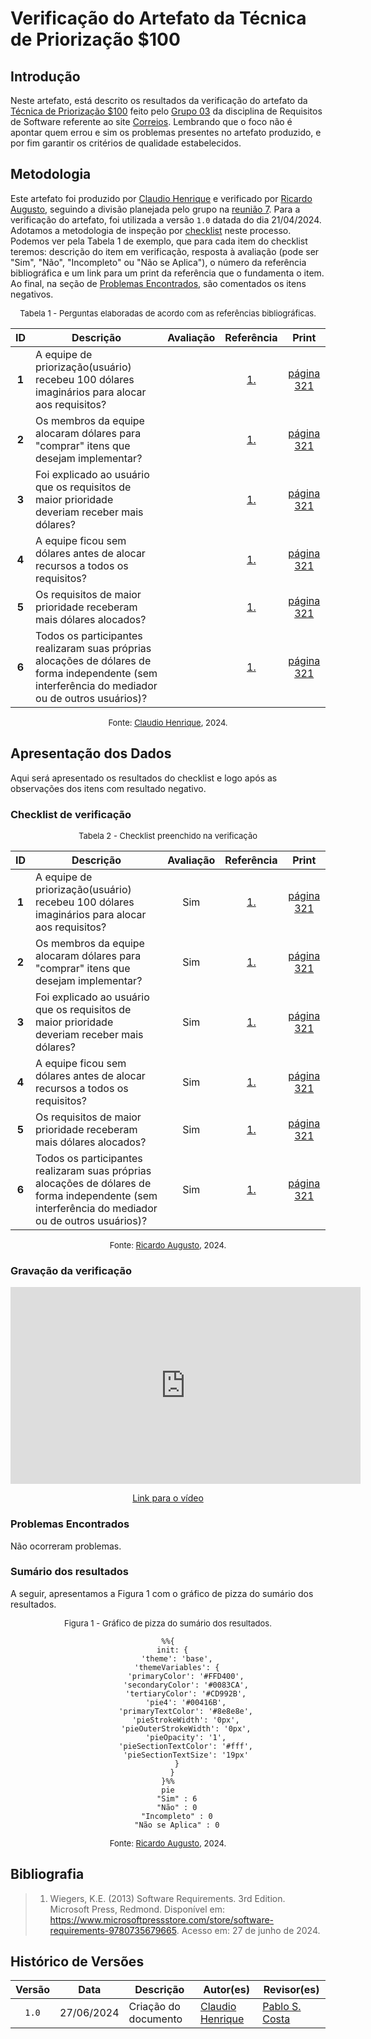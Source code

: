 # Verificação do Artefato da Técnica de Priorização $100

## Introdução

Neste artefato, está descrito os resultados da verificação do artefato da [Técnica de Priorização $100](https://mmclovin.github.io/2024.1-App_Correios/priorizacao/tecnicas/%24100/) feito pelo [Grupo 03](https://mmclovin.github.io/2024.1-App_Correios/) da disciplina de Requisitos de Software referente ao site [Correios](https://www.correios.com.br/). Lembrando que o foco não é apontar quem errou e sim os problemas presentes no artefato produzido, e por fim garantir os critérios de qualidade estabelecidos.

## Metodologia

Este artefato foi produzido por [Claudio Henrique][ClaudioGH] e verificado por [Ricardo Augusto][RicardoGH], seguindo a divisão planejada pelo grupo na [reunião 7](https://mmclovin.github.io/2024.1-App_Correios/atas/ata7/). Para a verificação do artefato, foi utilizada a versão `1.0` datada do dia 21/04/2024. Adotamos a metodologia de inspeção por [checklist](#checklist-de-verificacao) neste processo. Podemos ver pela Tabela 1 de exemplo, que para cada item do checklist teremos: descrição do item em verificação, resposta à avaliação (pode ser "Sim", "Não", "Incompleto" ou "Não se Aplica"), o número da referência bibliográfica e um link para um print da referência que o fundamenta o item. Ao final, na seção de [Problemas Encontrados](#problemas-encontrados), são comentados os itens negativos.

<font size="2"><p style="text-align: center">Tabela 1 - Perguntas elaboradas de acordo com as referências bibliográficas.</p></font>

<center markdown="1">

| ID | Descrição | Avaliação | Referência | Print |
|:--:| --------- | :-------: | :--------: | :---: |
| **1** | A equipe de priorização(usuário) recebeu 100 dólares imaginários para alocar aos requisitos? |  | [1.](#ref1) | [página 321][pag321] |
| **2** | Os membros da equipe alocaram dólares para "comprar" itens que desejam implementar? |  | [1.](#ref1) | [página 321][pag321] |
| **3** | Foi explicado ao usuário que os requisitos de maior prioridade deveriam receber mais dólares? |  | [1.](#ref1) | [página 321][pag321] |
| **4** | A equipe ficou sem dólares antes de alocar recursos a todos os requisitos? |  | [1.](#ref1) | [página 321][pag321] |
| **5** | Os requisitos de maior prioridade receberam mais dólares alocados? |  | [1.](#ref1) | [página 321][pag321] |
| **6** | Todos os participantes realizaram suas próprias alocações de dólares de forma independente (sem interferência do mediador ou de outros usuários)? |  | [1.](#ref1) | [página 321][pag321] |

</center>

[pag321]: ../../../../assets/prints_verificacao/claudio/pag321-part1.png
[pag322]: ../../../../assets/prints_verificacao/claudio/pag322-part2.png

<font size="2"><p style="text-align: center">Fonte: [Claudio Henrique](https://github.com/claudiohsc), 2024.</p></font>

## Apresentação dos Dados

Aqui será apresentado os resultados do checklist e logo após as observações dos itens com resultado negativo.

### Checklist de verificação

<font size="2"><p style="text-align: center">Tabela 2 - Checklist preenchido na verificação</p></font>

<center markdown="1">

| ID | Descrição | Avaliação | Referência | Print |
|:--:| --------- | :-------: | :--------: | :---: |
| **1** | A equipe de priorização(usuário) recebeu 100 dólares imaginários para alocar aos requisitos? | Sim | [1.](#ref1) | [página 321][pag321] |
| **2** | Os membros da equipe alocaram dólares para "comprar" itens que desejam implementar? | Sim | [1.](#ref1) | [página 321][pag321] |
| **3** | Foi explicado ao usuário que os requisitos de maior prioridade deveriam receber mais dólares? | Sim | [1.](#ref1) | [página 321][pag321] |
| **4** | A equipe ficou sem dólares antes de alocar recursos a todos os requisitos? | Sim | [1.](#ref1) | [página 321][pag321] |
| **5** | Os requisitos de maior prioridade receberam mais dólares alocados? | Sim | [1.](#ref1) | [página 321][pag321] |
| **6** | Todos os participantes realizaram suas próprias alocações de dólares de forma independente (sem interferência do mediador ou de outros usuários)? | Sim | [1.](#ref1) | [página 321][pag321] |

</center>


<font size="2"><p style="text-align: center">Fonte: [Ricardo Augusto](https://github.com/avmricardo), 2024.</p></font>

### Gravação da verificação

<!-- para o iframe do vídeo, bote width = 560 e height = 315 -->

<div style="text-align: center;">
<iframe width="560" height="315" src="https://www.youtube.com/embed/LLPuCIHrz_4?si=1lNRCsLLKWkDO0M9" title="YouTube video player" frameborder="0" allow="accelerometer; autoplay; clipboard-write; encrypted-media; gyroscope; picture-in-picture; web-share" referrerpolicy="strict-origin-when-cross-origin" allowfullscreen></iframe>
</div>

<p style="text-align: center">
    <a href="https://youtu.be/LLPuCIHrz_4"> Link para o vídeo </a>
</p>

### Problemas Encontrados

<!--- Aqui será apresentado todos os problemas identificados durante o processo de verificação do artefato de link do artefato. --->

Não ocorreram problemas.

### Sumário dos resultados

<!-- Conte as quantidade de ocorrencias e coloque no Grafico a quantidade em cada tipo de avaliação (se não ouver incidencia de um tipo como "não se aplica", apague a linha do mesmo)-->
A seguir, apresentamos a Figura 1 com o gráfico de pizza do sumário dos resultados.

<font size="2"><p style="text-align: center">Figura 1 - Gráfico de pizza do sumário dos resultados.</p></font>

<center markdown="1">

``` mermaid
%%{
  init: {
    'theme': 'base',
    'themeVariables': {
        'primaryColor': '#FFD400',
        'secondaryColor': '#0083CA',
        'tertiaryColor': '#CD992B',
        'pie4': '#00416B',
        'primaryTextColor': '#8e8e8e',
        'pieStrokeWidth': '0px',
        'pieOuterStrokeWidth': '0px',
        'pieOpacity': '1',
        'pieSectionTextColor': '#fff',
        'pieSectionTextSize': '19px'
    }
  }
}%%
pie
    "Sim" : 6
    "Não" : 0
    "Incompleto" : 0
    "Não se Aplica" : 0
```

</center>

<font size="2"><p style="text-align: center">Fonte: [Ricardo Augusto][RicardoGH], 2024.</p></font>

## Bibliografia

> 1. <a id="ref1"> </a>Wiegers, K.E. (2013) Software Requirements. 3rd Edition. Microsoft Press, Redmond. Disponível em: https://www.microsoftpressstore.com/store/software-requirements-9780735679665. Acesso em: 27 de junho de 2024.

## Histórico de Versões

| Versão | Data | Descrição | Autor(es) | Revisor(es) |
| :----: | :--: | --------- | ----------- | ------ |
| `1.0`  | 27/06/2024 | Criação do documento | [Claudio Henrique][ClaudioGH] | [Pablo S. Costa][PabloGH] |

[ClaudioGH]: https://github.com/claudiohsc
[DaniloGH]: https://github.com/Danilo-Carvalho-Antunes
[EliasGH]: https://github.com/EliasOliver21
[GabrielBGH]: https://github.com/Bertolazi
[GabrielFGH]: https://github.com/MMcLovin
[PabloGH]: https://github.com/pabloheika
[RicardoGH]: https://www.github.com/avmricardo